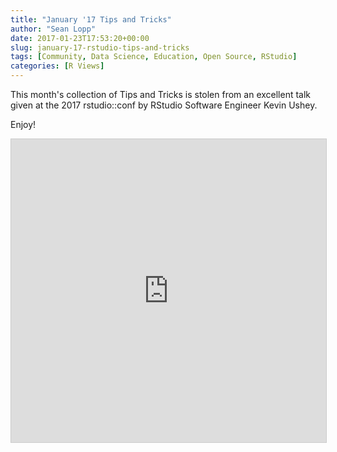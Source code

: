 ```yaml
---
title: "January '17 Tips and Tricks"
author: "Sean Lopp"
date: 2017-01-23T17:53:20+00:00
slug: january-17-rstudio-tips-and-tricks
tags: [Community, Data Science, Education, Open Source, RStudio]
categories: [R Views]
---
```


This month's collection of Tips and Tricks is stolen from an excellent talk given at the 2017 rstudio::conf by RStudio Software Engineer Kevin Ushey.

Enjoy!


<iframe src="https://rawgit.com/kevinushey/2017-rstudio-conf/master/slides.html#1" width="100%" height="485" frameborder="0" marginwidth="0" marginheight="0" scrolling="no" style="border:1px solid #CCC; border-width:1px; margin-bottom:5px; max-width: 100%;" allowfullscreen=""></iframe>
